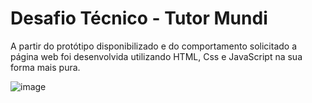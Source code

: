 # Desafio Técnico - Tutor Mundi

 A partir do protótipo disponibilizado e do comportamento solicitado a página web foi desenvolvida utilizando HTML, Css e JavaScript na sua forma mais pura.

![image](https://user-images.githubusercontent.com/91092208/218235311-825db7a0-9115-4191-bbb7-de43404cb158.png)
